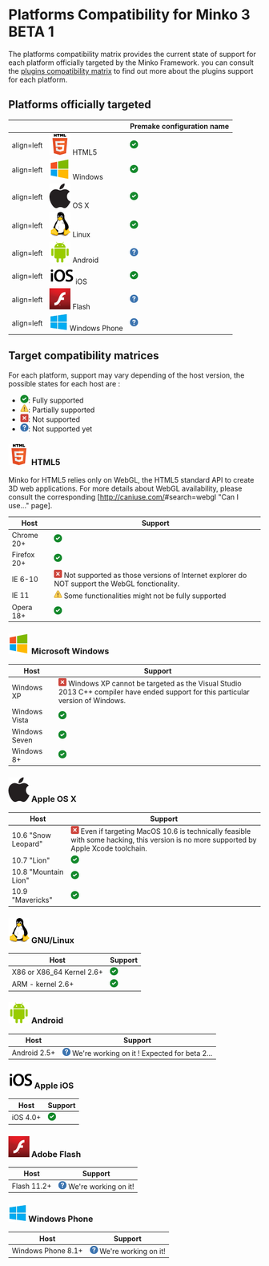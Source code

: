 Platforms Compatibility for Minko 3 BETA 1
==========================================

The platforms compatibility matrix provides the current state of support for each platform officially targeted by the Minko Framework. you can consult the [plugins compatibility matrix](Plugins_compatibility_matrix.md) to find out more about the plugins support for each platform.

Platforms officially targeted
-----------------------------

|                                                                                       |                                              | Premake configuration name       |
|---------------------------------------------------------------------------------------|----------------------------------------------|----------------------------------|
| align=left|![](images/Html5_min.png "fig:images/Html5_min.png") HTML5                 | ![](images/Checked.png "images/Checked.png") | html5                            |
| align=left|![](images/Winmini.png "fig:images/Winmini.png") Windows                   | ![](images/Checked.png "images/Checked.png") | windows32<br/>windows64        |
| align=left|![](images/Mac_min.png "fig:images/Mac_min.png") OS X                      | ![](images/Checked.png "images/Checked.png") | osx64                            |
| align=left|![](images/Linux_min.png "fig:images/Linux_min.png") Linux                 | ![](images/Checked.png "images/Checked.png") | linux32<br/>linux64            |
| align=left|![](images/Androidmini.png "fig:images/Androidmini.png") Android           | ![](images/Help_16.png "images/Help_16.png") | N/A (expected for the beta 2...) |
| align=left|![](images/Iso7mini.png "fig:images/Iso7mini.png") iOS                     | ![](images/Checked.png "images/Checked.png") | ios                              |
| align=left|![](images/Flashmini.png "fig:images/Flashmini.png") Flash                 | ![](images/Help_16.png "images/Help_16.png") | N/A                              |
| align=left|![](images/Windows_phone.png "fig:images/Windows_phone.png") Windows Phone | ![](images/Help_16.png "images/Help_16.png") | N/A                              |

Target compatibility matrices
-----------------------------

For each platform, support may vary depending of the host version, the possible states for each host are :

-   ![](images/Checked.png "fig:images/Checked.png"): Fully supported
-   ![](images/Warning.png "fig:images/Warning.png"): Partially supported
-   ![](images/Error.png "fig:images/Error.png"): Not supported
-   ![](images/Help_16.png "fig:images/Help_16.png"): Not supported yet

### ![](images/Html5_min.png "fig:images/Html5_min.png") HTML5

Minko for HTML5 relies only on WebGL, the HTML5 standard API to create 3D web applications. For more details about WebGL availability, please consult the corresponding [<http://caniuse.com/>#search=webgl "Can I use..." page].

| Host        | Support                                                                                                                                   |
|-------------|-------------------------------------------------------------------------------------------------------------------------------------------|
| Chrome 20+  | ![](images/Checked.png "images/Checked.png")                                                                                              |
| Firefox 20+ | ![](images/Checked.png "images/Checked.png")                                                                                              |
| IE 6-10     | ![](images/Error.png "fig:images/Error.png") Not supported as those versions of Internet explorer do NOT support the WebGL fonctionality. |
| IE 11       | ![](images/Warning.png "fig:images/Warning.png") Some functionalities might not be fully supported                                        |
| Opera 18+   | ![](images/Checked.png "images/Checked.png")                                                                                              |

### ![](images/Winmini.png "fig:images/Winmini.png") Microsoft Windows

| Host          | Support                                                                                                                                                                      |
|---------------|------------------------------------------------------------------------------------------------------------------------------------------------------------------------------|
| Windows XP    | ![](images/Error.png "fig:images/Error.png") Windows XP cannot be targeted as the Visual Studio 2013 C++ compiler have ended support for this particular version of Windows. |
| Windows Vista | ![](images/Checked.png "images/Checked.png")                                                                                                                                 |
| Windows Seven | ![](images/Checked.png "images/Checked.png")                                                                                                                                 |
| Windows 8+    | ![](images/Checked.png "images/Checked.png")                                                                                                                                 |

### ![](images/Mac_min.png "fig:images/Mac_min.png") Apple OS X

| Host                 | Support                                                                                                                                                                          |
|----------------------|----------------------------------------------------------------------------------------------------------------------------------------------------------------------------------|
| 10.6 "Snow Leopard"  | ![](images/Error.png "fig:images/Error.png") Even if targeting MacOS 10.6 is technically feasible with some hacking, this version is no more supported by Apple Xcode toolchain. |
| 10.7 "Lion"          | ![](images/Checked.png "images/Checked.png")                                                                                                                                     |
| 10.8 "Mountain Lion" | ![](images/Checked.png "images/Checked.png")                                                                                                                                     |
| 10.9 "Mavericks"     | ![](images/Checked.png "images/Checked.png")                                                                                                                                     |

### ![](images/Linux_min.png "fig:images/Linux_min.png") GNU/Linux

| Host                       | Support                                      |
|----------------------------|----------------------------------------------|
| X86 or X86_64 Kernel 2.6+ | ![](images/Checked.png "images/Checked.png") |
| ARM - kernel 2.6+          | ![](images/Checked.png "images/Checked.png") |

### ![](images/Androidmini.png "fig:images/Androidmini.png") Android

| Host         | Support                                                                                       |
|--------------|-----------------------------------------------------------------------------------------------|
| Android 2.5+ | ![](images/Help_16.png "fig:images/Help_16.png") We're working on it ! Expected for beta 2... |

### ![](images/Iso7mini.png "fig:images/Iso7mini.png") Apple iOS

| Host     | Support                                      |
|----------|----------------------------------------------|
| iOS 4.0+ | ![](images/Checked.png "images/Checked.png") |

### ![](images/Flashmini.png "fig:images/Flashmini.png") Adobe Flash

| Host        | Support                                                               |
|-------------|-----------------------------------------------------------------------|
| Flash 11.2+ | ![](images/Help_16.png "fig:images/Help_16.png") We're working on it! |

### ![](images/Windows_phone.png "fig:images/Windows_phone.png") Windows Phone

| Host               | Support                                                               |
|--------------------|-----------------------------------------------------------------------|
| Windows Phone 8.1+ | ![](images/Help_16.png "fig:images/Help_16.png") We're working on it! |


